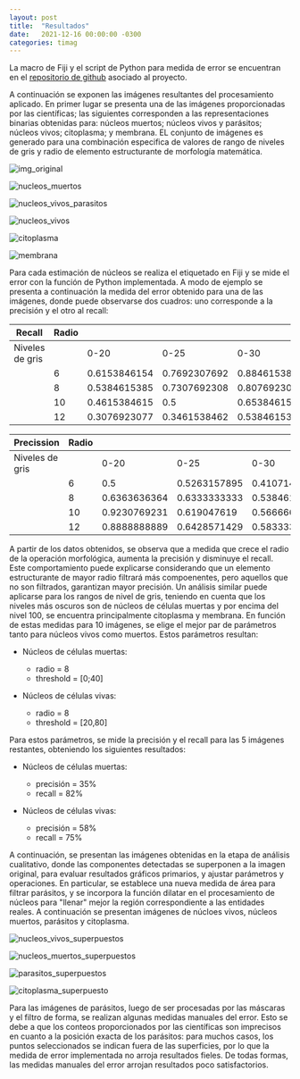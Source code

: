 ```yaml
---
layout: post
title:  "Resultados"
date:   2021-12-16 00:00:00 -0300
categories: timag
---
```

La macro de Fiji y el script de Python para medida de error se encuentran en el [repositorio de github](https://github.com/mottavianelli/timag-trypanosomacruzi) asociado al proyecto. 

A continuación se exponen las imágenes resultantes del procesamiento aplicado. En primer lugar se presenta una de las imágenes proporcionadas por las científicas; las siguientes corresponden a las representaciones binarias obtenidas para: núcleos muertos; núcleos vivos y parásitos; núcleos vivos; citoplasma; y membrana. EL conjunto de imágenes es generado para una combinación especifica de valores de rango de niveles de gris y radio de elemento estructurante de morfología matemática.

![img_original](https://figshare.com/ndownloader/files/31868033/preview/31868033/preview.jpg)

![nucleos_muertos](https://figshare.com/ndownloader/files/31868042/preview/31868042/preview.jpg)

![nucleos_vivos_parasitos](https://figshare.com/ndownloader/files/31868048/preview/31868048/preview.jpg)

![nucleos_vivos](https://figshare.com/ndownloader/files/31868045/preview/31868045/preview.jpg)

![citoplasma](https://figshare.com/ndownloader/files/31868024/preview/31868024/preview.jpg)

![membrana](https://figshare.com/ndownloader/files/31868039/preview/31868039/preview.jpg)



Para cada estimación de núcleos se realiza el etiquetado en Fiji y se mide el error con la función de Python implementada. A modo de ejemplo se presenta a continuación la medida del error obtenido para una de las imágenes, donde puede observarse dos cuadros: uno corresponde a la precisión y el otro al recall:

| Recall   |     Radio   |              |  |              |              |              |
|----------|--------|--------------|-----------------|--------------|--------------|--------------|
|    Niveles de gris       | 		| 0-20         | 0-25            | 0-30         | 0-35         | 0-40         |
|    |      6 | 0.6153846154 | 0.7692307692    | 0.8846153846 | 0.9615384615 | 1            |
|          |      8 | 0.5384615385 | 0.7307692308    | 0.8076923077 | 0.8846153846 | 0.9230769231 |
|          |     10 | 0.4615384615 | 0.5             | 0.6538461538 | 0.7307692308 | 0.7692307692 |
|          |     12 | 0.3076923077 | 0.3461538462    | 0.5384615385 | 0.6538461538 | 0.7307692308 |


| Precission |     Radio     |              |  |              |              |              |
|----------|------------|--------------|-----------------|--------------|--------------|--------------|
|       Niveles de gris   |  | 0-20         | 0-25            | 0-30         | 0-35         | 0-40         |
|     |          6 | 0.5          | 0.5263157895    | 0.4107142857 | 0.3623188406 | 0.3661971831 |
|          |          8 | 0.6363636364 | 0.6333333333    | 0.5384615385 | 0.4509803922 | 0.380952381  |
|          |         10 | 0.9230769231 | 0.619047619     | 0.5666666667 | 0.5          | 0.4444444444 |
|          |         12 | 0.8888888889 | 0.6428571429    | 0.5833333333 | 0.5666666667 | 0.5277777778 |

A partir de los datos obtenidos, se observa que a medida que crece el radio de la operación morfológica, aumenta la precisión y disminuye el recall. Este comportamiento puede explicarse considerando que un elemento estructurante de mayor radio filtrará más compoenentes, pero aquellos que no son filtrados, garantizan mayor precisión. Un análisis similar puede aplicarse para los rangos de nivel de gris, teniendo en cuenta que los niveles más oscuros son de núcleos de células muertas y por encima del nivel 100, se encuentra principalmente citoplasma y membrana. En función de estas medidas para 10 imágenes, se elige el mejor par de parámetros tanto para núcleos vivos como muertos. Estos parámetros resultan:

- Núcleos de células muertas:
	 - radio = 8
	 - threshold = [0;40]

- Núcleos de células vivas:
	- radio = 8
	- threshold = [20,80]
	
Para estos parámetros, se mide la precisión y el recall para las 5 imágenes restantes, obteniendo los siguientes resultados:

- Núcleos de células muertas:
	- precisión = 35%
	- recall = 82%

- Núcleos de células vivas:
	- precisión = 58%
	- recall = 75%
	

	
A continuación, se presentan las imágenes obtenidas en la etapa de análisis cualitativo, donde las componentes detectadas se superponen a la imagen original, para evaluar resultados gráficos primarios, y ajustar parámetros y operaciones. En particular, se establece una nueva medida de área para filtrar parásitos, y se incorpora la función dilatar en el procesamiento de núcleos para "llenar" mejor la región correspondiente a las entidades reales.   A continuación se presentan imágenes de núcloes vivos, núcleos muertos, parásitos y citoplasma. 

![nucleos_vivos_superpuestos](https://figshare.com/ndownloader/files/31868054/preview/31868054/preview.jpg)

![nucleos_muertos_superpuestos](https://figshare.com/ndownloader/files/31868051/preview/31868051/preview.jpg)

![parasitos_superpuestos](https://figshare.com/ndownloader/files/31873886/preview/31873886/preview.jpg)

![citoplasma_superpuesto](https://figshare.com/ndownloader/files/31868027/preview/31868027/preview.jpg)



Para las imágenes de parásitos, luego de ser procesadas por las máscaras y el filtro de forma, se realizan algunas medidas manuales del error. Esto se debe a que los conteos proporcionados por las científicas son imprecisos en cuanto a la posición exacta de los parásitos: para muchos casos, los puntos seleccionados se indican fuera de las superficies, por lo que la medida de error implementada no arroja resultados fieles. De todas formas, las medidas manuales del error arrojan resultados poco satisfactorios.